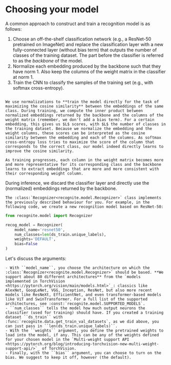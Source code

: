 # Choosing your model

A common approach to construct and train a recognition model is as follows:

1. Choose an off-the-shelf classification network (e.g., a ResNet-50 pretrained on ImageNet) and replace the classification layer with a new fully-connected layer (without bias term) that outputs the number of classes of the training dataset. The part before the classifier is referred to as the *backbone* of the model.
2. Normalize each embedding produced by the backbone such that they have norm 1. Also keep the columns of the weight matrix in the classifier at norm 1.
3. Train the CNN to classify the samples of the training set (e.g., with softmax cross-entropy).

```{note}

We use normalizations to **train the model directly for the task of maximizing the cosine similarity** between the embeddings of the same class. During training, we compute the inner product between normalized embeddings returned by the backbone and the columns of the weight matrix (remember, we don't add a bias term). For a certain embedding, this gives us $L$ scores, with $L$ the number of classes in the training dataset. Because we normalize the embedding and the weight columns, these scores can be interpreted as the cosine similarity between the embedding and each of the columns. As softmax cross-entropy loss tries to maximize the score of the column that corresponds to the correct class, our model indeed directly learns to improve the cosine similarity.

As training progresses, each column in the weight matrix becomes more and more representative for its corresponding class and the backbone learns to extract embeddings that are more and more consistent with their corresponding weight column.
```

During inference, we discard the classifier layer and directly use the (normalized) embeddings returned by the backbone.

```{eval-rst}
The :class:`Recognizer<recognite.model.Recognizer>` class implements the previously described behaviour for you. For example, in the following code, we create a new recognition model based on ResNet-50:
```


```python
from recognite.model import Recognizer

recog_model = Recognizer(
    model_name='resnet50',
    num_classes=len(ds_train.unique_labels),
    weights='DEFAULT',
    bias=False
)
```

Let's discuss the arguments:

```{eval-rst}
- With ``model_name``, you choose the architecture on which the :class:`Recognizer<recognite.model.Recognizer>` should be based. **We support about 80 different architectures** from the `models implemented in TorchVision <https://pytorch.org/vision/main/models.html>`_: classics like AlexNet, GoogLeNet, VGG, Inception, ResNet, but also more recent models like ResNeXt, EfficientNet, and even transformer-based models like ViT and SwinTransformer. For a full list of the supported architectures, see :const:`recognite.model.SUPPORTED_MODELS`.
- ``num_classes`` tells the model how much output neurons the classifier (used for training) should have. If you created a training dataset ``ds_train`` with :func:`recognite.data.get_train_val_datasets`, as we did above, you can just pass in ``len(ds_train.unique_labels)``.
- With the ``weights`` argument, you define the pretrained weights to load into the model, if any. This can be any of the weights defined for your chosen model in the `Multi-weight support API <https://pytorch.org/blog/introducing-torchvision-new-multi-weight-support-api/>`_ of TorchVision.
- Finally, with the ``bias`` argument, you can choose to turn on the bias. We suggest to keep it off, however (the default).
```
